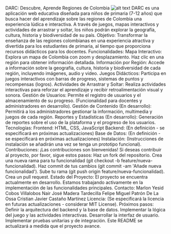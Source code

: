 DARC: Descubre, Aprende Regiones de Colombia
![alt text](https://img.shields.io/badge/Estado-En%20Desarrollo-yellow)
DARC es una aplicación web educativa diseñada para niños de primaria (7-12 años) que busca hacer del aprendizaje sobre las regiones de Colombia una experiencia lúdica e interactiva. A través de juegos, mapas interactivos y actividades de arrastrar y soltar, los niños podrán explorar la geografía, cultura, historia y biodiversidad de su país.
Objetivo:
Transformar la enseñanza de las regiones colombianas en una experiencia atractiva y divertida para los estudiantes de primaria, al tiempo que proporciona recursos didácticos para los docentes.
Funcionalidades:
Mapa Interactivo: Explora un mapa de Colombia con zoom y desplazamiento. Haz clic en una región para obtener información detallada.
Información por Región: Accede a información sobre la geografía, cultura, historia y biodiversidad de cada región, incluyendo imágenes, audio y video.
Juegos Didácticos: Participa en juegos interactivos con barras de progreso, sistemas de puntos y recompensas (logros).
Actividades de Arrastrar y Soltar: Realiza actividades interactivas para reforzar el aprendizaje y recibir retroalimentación visual y sonora.
Gestión de Usuarios: Permite el registro de usuarios y el almacenamiento de su progreso. (Funcionalidad para docentes y administradores en desarrollo).
Gestión de Contenido (En desarrollo): Permitirá a los administradores gestionar la información, multimedia y juegos de cada región.
Reportes y Estadísticas (En desarrollo): Generación de reportes sobre el uso de la plataforma y el progreso de los usuarios.
Tecnologías:
Frontend: HTML, CSS, JavaScript
Backend: (En definición - se especificará en próximas actualizaciones)
Base de Datos: (En definición - se especificará en próximas actualizaciones)
Instalación:
(Instrucciones de instalación se añadirán una vez se tenga un prototipo funcional).
Contribuciones:
¡Las contribuciones son bienvenidas! Si deseas contribuir al proyecto, por favor, sigue estos pasos:
Haz un fork del repositorio.
Crea una nueva rama para tu funcionalidad (git checkout -b feature/nueva-funcionalidad).
Haz commit de tus cambios (git commit -am 'Añade nueva funcionalidad').
Sube tu rama (git push origin feature/nueva-funcionalidad).
Crea un pull request.
Estado del Proyecto:
El proyecto se encuentra actualmente en desarrollo. Estamos trabajando activamente en la implementación de las funcionalidades principales.
Contacto:
Marlon Yesid Cobos Villalobos
Nair José Madera Tardecilla
Felipe Miguel Patrón De La Ossa
Cristian Javier Castaño Martínez
Licencia:
(Se especificará la licencia en futuras actualizaciones - considerar MIT License).
Próximos pasos:
Definir la arquitectura del backend y la base de datos.
Implementar la lógica del juego y las actividades interactivas.
Desarrollar la interfaz de usuario.
Implementar pruebas unitarias y de integración.
Este README se actualizará a medida que el proyecto avance.
